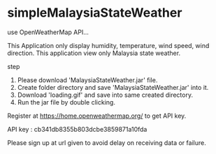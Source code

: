 # simpleMalaysiaStateWeather
use OpenWeatherMap API...

This Application only display humidity, temperature, wind speed, wind direction.
This application view only Malaysia state weather.

step 
1. Please download  'MalaysiaStateWeather.jar' file.
2. Create folder directory and save 'MalaysiaStateWeather.jar' into it.
3. Download 'loading.gif' and save into same created directory.
4. Run the jar file by double clicking.

Register at https://home.openweathermap.org/ to get API key.


API key : cb341db8355b803dcbe3859871a10fda

Please sign up at url given to avoid delay on receiving data or failure.



